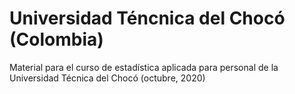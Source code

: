 # Universidad Téncnica del Chocó (Colombia)
Material para el curso de estadística aplicada para personal de la Universidad Técnica del Chocó (octubre, 2020)
